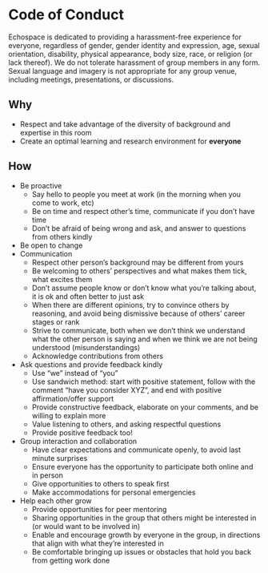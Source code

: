 # Code of Conduct

Echospace is dedicated to providing a harassment-free experience for everyone, regardless of gender, gender identity and expression, age, sexual orientation, disability, physical appearance, body size, race, or religion (or lack thereof). We do not tolerate harassment of group members in any form. Sexual language and imagery is not appropriate for any group venue, including meetings, presentations, or discussions.


## Why
- Respect and take advantage of the diversity of background and expertise in this room
- Create an optimal learning and research environment for **everyone**


## How
- Be proactive
  - Say hello to people you meet at work (in the morning when you come to work, etc)
  - Be on time and respect other’s time, communicate if you don’t have time
  - Don’t be afraid of being wrong and ask, and answer to questions from others kindly
- Be open to change
- Communication
  - Respect other person’s background may be different from yours
  - Be welcoming to others’ perspectives and what makes them tick, what excites them
  - Don’t assume people know or don’t know what you’re talking about, it is ok and often better to just ask
  - When there are different opinions, try to convince others by reasoning, and avoid being dismissive because of others’ career stages or rank
  - Strive to communicate, both when we don’t think we understand what the other person is saying and when we think we are not being understood (misunderstandings)
  - Acknowledge contributions from others
- Ask questions and provide feedback kindly
  - Use “we” instead of “you”
  - Use sandwich method: start with positive statement, follow with the comment “have you consider XYZ”, and end with positive affirmation/offer support
  - Provide constructive feedback, elaborate on your comments, and be willing to explain more
  - Value listening to others, and asking respectful questions
  - Provide positive feedback too!
- Group interaction and collaboration
  - Have clear expectations and communicate openly, to avoid last minute surprises
  - Ensure everyone has the opportunity to participate both online and in person
  - Give opportunities to others to speak first
  - Make accommodations for personal emergencies
- Help each other grow
  - Provide opportunities for peer mentoring
  - Sharing opportunities in the group that others might be interested in (or would want to be involved in)
  - Enable and encourage growth by everyone in the group, in directions that align with what they’re interested in
  - Be comfortable bringing up issues or obstacles that hold you back from getting work done
